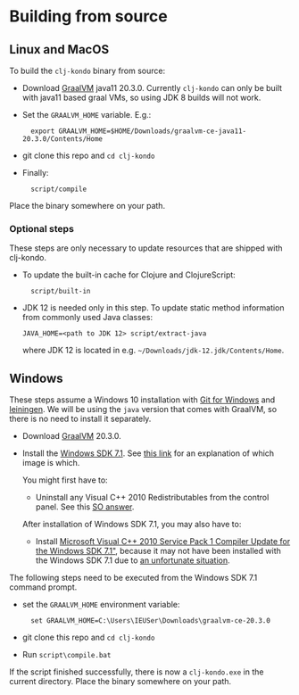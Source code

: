 # Building from source

## Linux and MacOS

To build the `clj-kondo` binary from source:

* Download [GraalVM](https://github.com/graalvm/graalvm-ce-builds/releases) java11 20.3.0.
  Currently `clj-kondo` can only be built with java11 based graal VMs, so using JDK 8 builds will
  not work.

* Set the `GRAALVM_HOME` variable. E.g.:

        export GRAALVM_HOME=$HOME/Downloads/graalvm-ce-java11-20.3.0/Contents/Home

* git clone this repo and `cd clj-kondo`

* Finally:

        script/compile

Place the binary somewhere on your path.

### Optional steps

These steps are only necessary to update resources that are shipped with clj-kondo.

* To update the built-in cache for Clojure and ClojureScript:

        script/built-in

* JDK 12 is needed only in this step. To update static method
  information from commonly used Java classes:

      JAVA_HOME=<path to JDK 12> script/extract-java

  where JDK 12 is located in e.g. `~/Downloads/jdk-12.jdk/Contents/Home`.

## Windows

These steps assume a Windows 10 installation with [Git for Windows](https://gitforwindows.org/) and [leiningen](https://leiningen.org). We will be using the `java` version that comes with GraalVM, so there is no need to install it separately.

* Download [GraalVM](https://github.com/oracle/graal/releases) 20.3.0.

* Install the [Windows SDK 7.1](https://www.microsoft.com/en-us/download/details.aspx?id=8442). See [this link](https://stackoverflow.com/questions/20115186/what-sdk-version-to-download/22987999#22987999) for an explanation of which image is which.

  You might first have to:
    - Uninstall any Visual C++ 2010 Redistributables from the control panel. See this [SO answer](https://stackoverflow.com/a/32534158/6264).

  After installation of Windows SDK 7.1, you may also have to:
    - Install [Microsoft Visual C++ 2010 Service Pack 1 Compiler Update for the Windows SDK 7.1"](http://www.microsoft.com/en-us/download/details.aspx?displaylang=en&id=4422), because it may not have been installed with the Windows SDK 7.1 due to [an unfortunate situation](https://stackoverflow.com/questions/32091593/cannot-install-windows-sdk-7-1-on-windows-10).

The following steps need to be executed from the Windows SDK 7.1 command prompt.

*  set the `GRAALVM_HOME` environment variable:

         set GRAALVM_HOME=C:\Users\IEUSer\Downloads\graalvm-ce-20.3.0

* git clone this repo and `cd clj-kondo`

* Run `script\compile.bat`

If the script finished successfully, there is now a `clj-kondo.exe` in the
current directory. Place the binary somewhere on your path.
